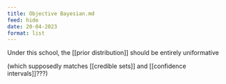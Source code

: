 ```yaml
---
title: Objective Bayesian.md
feed: hide
date: 20-04-2023
format: list
---
```



Under this school, the [[prior distribution]] should be entirely uniformative

(which supposedly matches [[credible sets]] and [[confidence intervals]]???)